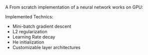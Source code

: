 A From scratch implementation of a neural network works on GPU:

Implemented Technics:
* Mini-batch gradient descent
* L2 regularization
* Learning Rate decay
* He initialization
* Customizable layer architectures
